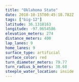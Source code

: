 ```yaml
---
title: "Oklahoma State"
date: 2018-10-15T00:45:18.782Z
tags: ["big-12"]
latitude: 36.1318163
longitude: -97.0654586
elevation_meters: 274
distance_meters: 400
lap_lanes: 9
home_lanes: 9
surface_type: artificial
surface_color: red
turn_diameter_meters: 79.77
turn_radius_b_meters: 38.68
steeple_water_location: inside
---
```

